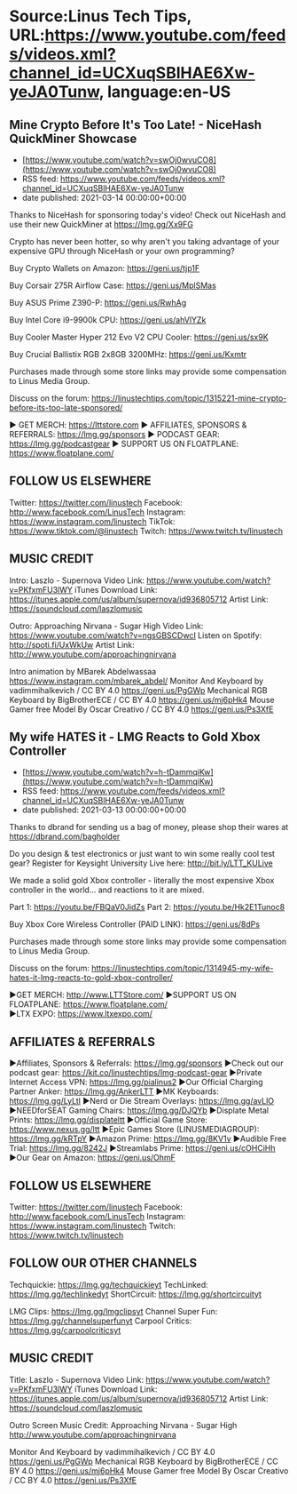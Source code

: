 # Source:Linus Tech Tips, URL:https://www.youtube.com/feeds/videos.xml?channel_id=UCXuqSBlHAE6Xw-yeJA0Tunw, language:en-US

## Mine Crypto Before It's Too Late! - NiceHash QuickMiner Showcase
 - [https://www.youtube.com/watch?v=swOj0wvuCO8](https://www.youtube.com/watch?v=swOj0wvuCO8)
 - RSS feed: https://www.youtube.com/feeds/videos.xml?channel_id=UCXuqSBlHAE6Xw-yeJA0Tunw
 - date published: 2021-03-14 00:00:00+00:00

Thanks to NiceHash for sponsoring today's video! Check out NiceHash and use their new QuickMiner at https://lmg.gg/Xx9FG

Crypto has never been hotter, so why aren't you taking advantage of your expensive GPU through NiceHash or your own programming?


Buy Crypto Wallets on Amazon: https://geni.us/tjp1F

Buy Corsair 275R Airflow Case: https://geni.us/MplSMas

Buy ASUS Prime Z390-P: https://geni.us/RwhAg

Buy Intel Core i9-9900k CPU: https://geni.us/ahVlYZk

Buy Cooler Master Hyper 212 Evo V2 CPU Cooler: https://geni.us/sx9K

Buy Crucial Ballistix RGB 2x8GB 3200MHz: https://geni.us/Kxmtr

Purchases made through some store links may provide some compensation to Linus Media Group.

Discuss on the forum: https://linustechtips.com/topic/1315221-mine-crypto-before-its-too-late-sponsored/

► GET MERCH: https://lttstore.com
► AFFILIATES, SPONSORS & REFERRALS: https://lmg.gg/sponsors
► PODCAST GEAR: https://lmg.gg/podcastgear
► SUPPORT US ON FLOATPLANE: https://www.floatplane.com/

FOLLOW US ELSEWHERE
---------------------------------------------------  
Twitter: https://twitter.com/linustech
Facebook: http://www.facebook.com/LinusTech
Instagram: https://www.instagram.com/linustech
TikTok: https://www.tiktok.com/@linustech
Twitch: https://www.twitch.tv/linustech

MUSIC CREDIT
---------------------------------------------------
Intro: Laszlo - Supernova
Video Link: https://www.youtube.com/watch?v=PKfxmFU3lWY
iTunes Download Link: https://itunes.apple.com/us/album/supernova/id936805712
Artist Link: https://soundcloud.com/laszlomusic

Outro: Approaching Nirvana - Sugar High
Video Link: https://www.youtube.com/watch?v=ngsGBSCDwcI
Listen on Spotify: http://spoti.fi/UxWkUw
Artist Link: http://www.youtube.com/approachingnirvana

Intro animation by MBarek Abdelwassaa https://www.instagram.com/mbarek_abdel/
Monitor And Keyboard by vadimmihalkevich / CC BY 4.0  https://geni.us/PgGWp
Mechanical RGB Keyboard by BigBrotherECE / CC BY 4.0 https://geni.us/mj6pHk4
Mouse Gamer free Model By Oscar Creativo / CC BY 4.0 https://geni.us/Ps3XfE

## My wife HATES it - LMG Reacts to Gold Xbox Controller
 - [https://www.youtube.com/watch?v=h-tDammqiKw](https://www.youtube.com/watch?v=h-tDammqiKw)
 - RSS feed: https://www.youtube.com/feeds/videos.xml?channel_id=UCXuqSBlHAE6Xw-yeJA0Tunw
 - date published: 2021-03-13 00:00:00+00:00

Thanks to dbrand for sending us a bag of money, please shop their wares at https://dbrand.com/bagholder

Do you design & test electronics or just want to win some really cool test gear? Register for Keysight University Live here: http://bit.ly/LTT_KULive

We made a solid gold Xbox controller - literally the most expensive Xbox controller in the world... and reactions to it are mixed.

Part 1: https://youtu.be/FBQaV0JidZs
Part 2: https://youtu.be/Hk2E1Tunoc8

Buy Xbox Core Wireless Controller (PAID LINK): https://geni.us/8dPs

Purchases made through some store links may provide some compensation to Linus Media Group.

Discuss on the forum: https://linustechtips.com/topic/1314945-my-wife-hates-it-lmg-reacts-to-gold-xbox-controller/

►GET MERCH: http://www.LTTStore.com/
►SUPPORT US ON FLOATPLANE: https://www.floatplane.com/  
►LTX EXPO: https://www.ltxexpo.com/   

AFFILIATES & REFERRALS
---------------------------------------------------
►Affiliates, Sponsors & Referrals: https://lmg.gg/sponsors
►Check out our podcast gear: https://kit.co/linustechtips/lmg-podcast-gear
►Private Internet Access VPN: https://lmg.gg/pialinus2
►Our Official Charging Partner Anker: https://lmg.gg/AnkerLTT
►MK Keyboards: https://lmg.gg/LyLtl
►Nerd or Die Stream Overlays: https://lmg.gg/avLlO
►NEEDforSEAT Gaming Chairs: https://lmg.gg/DJQYb
►Displate Metal Prints: https://lmg.gg/displateltt
►Official Game Store: https://www.nexus.gg/ltt
►Epic Games Store (LINUSMEDIAGROUP): https://lmg.gg/kRTpY
►Amazon Prime: https://lmg.gg/8KV1v
►Audible Free Trial: https://lmg.gg/8242J
►Streamlabs Prime: https://geni.us/cOHCiHh
►Our Gear on Amazon: https://geni.us/OhmF

FOLLOW US ELSEWHERE
---------------------------------------------------  
Twitter: https://twitter.com/linustech
Facebook: http://www.facebook.com/LinusTech
Instagram: https://www.instagram.com/linustech
Twitch: https://www.twitch.tv/linustech

FOLLOW OUR OTHER CHANNELS
---------------------------------------------------  
Techquickie: https://lmg.gg/techquickieyt
TechLinked: https://lmg.gg/techlinkedyt
ShortCircuit: https://lmg.gg/shortcircuityt

LMG Clips: https://lmg.gg/lmgclipsyt
Channel Super Fun: https://lmg.gg/channelsuperfunyt
Carpool Critics: https://lmg.gg/carpoolcriticsyt

MUSIC CREDIT
---------------------------------------------------  
Title: Laszlo - Supernova
Video Link: https://www.youtube.com/watch?v=PKfxmFU3lWY
iTunes Download Link: https://itunes.apple.com/us/album/supernova/id936805712
Artist Link: https://soundcloud.com/laszlomusic

Outro Screen Music Credit: Approaching Nirvana - Sugar High http://www.youtube.com/approachingnirvana

Monitor And Keyboard by vadimmihalkevich / CC BY 4.0  https://geni.us/PgGWp
Mechanical RGB Keyboard by BigBrotherECE / CC BY 4.0 https://geni.us/mj6pHk4
Mouse Gamer free Model By Oscar Creativo / CC BY 4.0 https://geni.us/Ps3XfE

